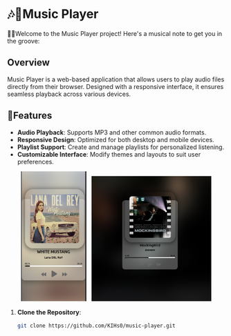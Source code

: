 # 🎶🎼Music Player

🙋‍♂️Welcome to the Music Player project! Here's a musical note to get you in the groove:
 <!-- Replace with your project's logo image -->


## Overview

Music Player is a web-based application that allows users to play audio files directly from their browser. Designed with a responsive interface, it ensures seamless playback across various devices.

## 🚀Features

- **Audio Playback**: Supports MP3 and other common audio formats.
- **Responsive Design**: Optimized for both desktop and mobile devices.
- **Playlist Support**: Create and manage playlists for personalized listening.
- **Customizable Interface**: Modify themes and layouts to suit user preferences.

<p align="center">
  <img src="https://github.com/KIHs0/MusicPlayer/blob/main/image%20copy.png" width="30%" />
  &nbsp;
  <img src="https://github.com/KIHs0/MusicPlayer/blob/main/image.png" width="55%" />
</p>


1. **Clone the Repository**:

   ```bash
   git clone https://github.com/KIHs0/music-player.git
